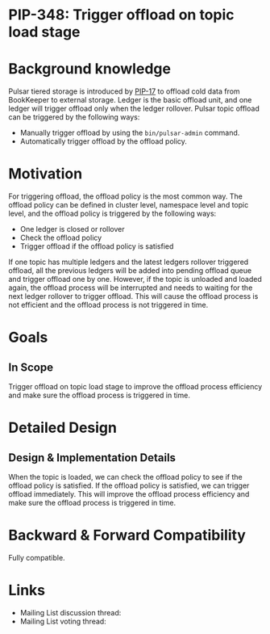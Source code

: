 # PIP-348: Trigger offload on topic load stage

# Background knowledge

Pulsar tiered storage is introduced by [PIP-17](https://github.com/apache/pulsar/wiki/PIP-17:-Tiered-storage-for-Pulsar-topics) to offload cold data from BookKeeper to external storage. Ledger is the basic offload unit, and one ledger will trigger offload only when the ledger rollover. Pulsar topic offload can be triggered by the following ways:
- Manually trigger offload by using the `bin/pulsar-admin` command.
- Automatically trigger offload by the offload policy.


# Motivation
For triggering offload, the offload policy is the most common way. The offload policy can be defined in cluster level, namespace level and topic level, and the offload policy is triggered by the following ways:
- One ledger is closed or rollover
- Check the offload policy
- Trigger offload if the offload policy is satisfied

If one topic has multiple ledgers and the latest ledgers rollover triggered offload, all the previous ledgers will be added into pending offload queue and trigger offload one by one. However, if the topic is unloaded and loaded again, the offload process will be interrupted and needs to waiting for the next ledger rollover to trigger offload. This will cause the offload process is not efficient and the offload process is not triggered in time. 


# Goals

## In Scope

Trigger offload on topic load stage to improve the offload process efficiency and make sure the offload process is triggered in time.


# Detailed Design

## Design & Implementation Details

When the topic is loaded, we can check the offload policy to see if the offload policy is satisfied. If the offload policy is satisfied, we can trigger offload immediately. This will improve the offload process efficiency and make sure the offload process is triggered in time.


# Backward & Forward Compatibility

Fully compatible.

# Links
* Mailing List discussion thread:
* Mailing List voting thread:

